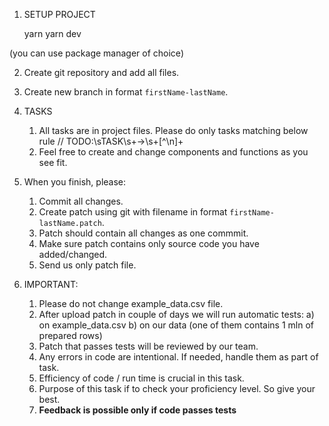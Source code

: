 1. SETUP PROJECT

   yarn
   yarn dev

(you can use package manager of choice)

2. Create git repository and add all files.
3. Create new branch in format `firstName-lastName`.
4. TASKS

   1. All tasks are in project files. 
      Please do only tasks matching below rule
      // TODO:\sTASK\s+→\s+[^\n]+
   2. Feel free to create and change components and functions as you see fit.

5. When you finish, please:
   1. Commit all changes.
   2. Create patch using git with filename in format `firstName-lastName.patch`.
   3. Patch should contain all changes as one commmit.
   4. Make sure patch contains only source code you have added/changed.
   5. Send us only patch file.

6. IMPORTANT:
   1. Please do not change example_data.csv file.
   2. After upload patch in couple of days we will run automatic tests:
      a) on example_data.csv
      b) on our data (one of them contains 1 mln of prepared rows)
   3. Patch that passes tests will be reviewed by our team.
   4. Any errors in code are intentional. If needed, handle them as part of task.
   5. Efficiency of code / run time is crucial in this task.
   6. Purpose of this task if to check your proficiency level. So give your best.
   7. **Feedback is possible only if code passes tests**
